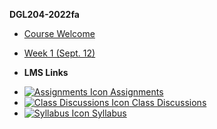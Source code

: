 **DGL204-2022fa**

- [Course Welcome](dgl204-2022fa/course-welcome)
- [Week 1 (Sept. 12)](dgl204-2022fa/module-01)

- **LMS Links**
<!-- - [![Calendar Icon](https://icongr.am/fontawesome/calendar.svg?size=16&color=808080) Calendar]() -->
- [![Assignments Icon](https://icongr.am/fontawesome/pencil.svg?size=16&color=808080) Assignments](https://mycourses.nic.bc.ca/d2l/le/lessons/8618/units/361320)
- [![Class Discussions Icon](https://icongr.am/fontawesome/comments-o.svg?size=16&color=808080) Class Discussions](https://mycourses.nic.bc.ca/d2l/le/lessons/8618/units/361320)
- [![Syllabus Icon](https://icongr.am/fontawesome/list.svg?size=16&color=808080) Syllabus](https://mycourses.nic.bc.ca/d2l/le/lessons/8618/units/361320)
